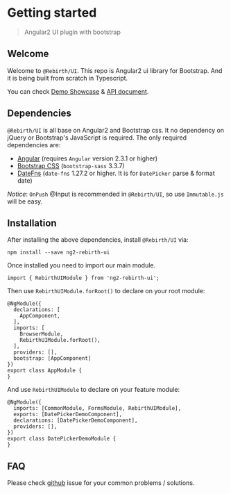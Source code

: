 # Getting started 

> Angular2 UI plugin with bootstrap

## Welcome

Welcome to `@Rebirth/UI`. This repo is Angular2 ui library for Bootstrap. And it is being built from scratch in Typescript.

You can check [Demo Showcase](/ng2-rebirth-ui) & [API document](/ng2-rebirth-ui/compodocs/overview.html).


## Dependencies

`@Rebirth/UI` is all base on Angular2 and Bootstrap css. It no dependency on jQuery or Bootstrap's JavaScript is required.
The only required dependencies are:

* [Angular](https://angular.io/) (requires `Angular` version 2.3.1 or higher)
* [Bootstrap CSS](http://getbootstrap.com/) (`bootstrap-sass` 3.3.7)
* [DateFns](https://date-fns.org/) (`date-fns` 1.27.2 or higher. It is for `DatePicker` parse & format date)


*Notice*: `OnPush` @Input is recommended in `@Rebirth/UI`, so use `Immutable.js` will be easy.

## Installation

After installing the above dependencies, install `@Rebirth/UI` via: 
  
    npm install --save ng2-rebirth-ui
  
Once installed you need to import our main module.

    import { RebirthUIModule } from 'ng2-rebirth-ui';
  
Then use `RebirthUIModule.forRoot()` to declare on your root module:

    
    @NgModule({
      declarations: [
        AppComponent,
      ],
      imports: [
        BrowserModule,
        RebirthUIModule.forRoot(),
      ],
      providers: [],
      bootstrap: [AppComponent]
    })
    export class AppModule {
    }


And use `RebirthUIModule` to declare on your feature module:

    @NgModule({
      imports: [CommonModule, FormsModule, RebirthUIModule],
      exports: [DatePickerDemoComponent],
      declarations: [DatePickerDemoComponent],
      providers: [],
    })
    export class DatePickerDemoModule {
    }

## FAQ

Please check [github](https://github.com/greengerong/ng2-rebirth-ui/issues) issue for your common problems / solutions.
